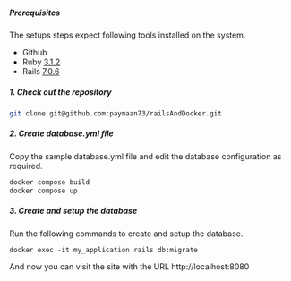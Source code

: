 ##### Prerequisites

The setups steps expect following tools installed on the system.

- Github
- Ruby [3.1.2](https://github.com/organization/project-name/blob/master/.ruby-version#L1)
- Rails [7.0.6](https://github.com/organization/project-name/blob/master/Gemfile#L12)

##### 1. Check out the repository

```bash
git clone git@github.com:paymaan73/railsAndDocker.git
```

##### 2. Create database.yml file

Copy the sample database.yml file and edit the database configuration as required.

```bash
docker compose build
docker compose up
```

##### 3. Create and setup the database

Run the following commands to create and setup the database.

```
docker exec -it my_application rails db:migrate
```

And now you can visit the site with the URL http://localhost:8080
